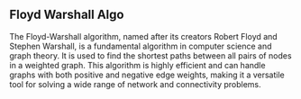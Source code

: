 ## Floyd Warshall Algo

The Floyd-Warshall algorithm, named after its creators Robert Floyd and Stephen Warshall, is a fundamental algorithm in computer science and graph theory. It is used to find the shortest paths between all pairs of nodes in a weighted graph. This algorithm is highly efficient and can handle graphs with both positive and negative edge weights, making it a versatile tool for solving a wide range of network and connectivity problems.
